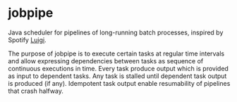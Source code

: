 # jobpipe
Java scheduler for pipelines of long-running batch processes, inspired by Spotify [Luigi](https://github.com/spotify/luigi).

The purpose of jobpipe is to execute certain tasks at regular time intervals and allow expressing dependencies
between tasks as sequence of continuous executions in time. Every task produce output which is provided as input to dependent tasks. Any task is stalled until dependent task output is produced (if any). Idempotent task output enable resumability of pipelines that crash halfway.


